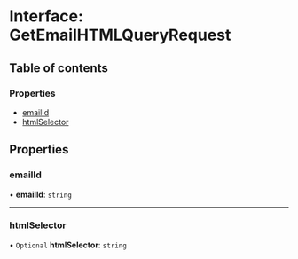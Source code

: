 # Interface: GetEmailHTMLQueryRequest

## Table of contents

### Properties

- [emailId](GetEmailHTMLQueryRequest.md#emailid)
- [htmlSelector](GetEmailHTMLQueryRequest.md#htmlselector)

## Properties

### emailId

• **emailId**: `string`

___

### htmlSelector

• `Optional` **htmlSelector**: `string`
